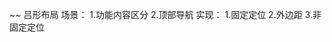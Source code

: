 ~~ 吕形布局
    场景：
        1.功能内容区分
        2.顶部导航
    实现：
        1.固定定位
        2.外边距
        3.非固定定位